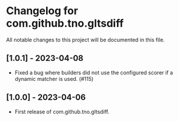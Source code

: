 # Changelog for com.github.tno.gltsdiff

All notable changes to this project will be documented in this file.

## [1.0.1] - 2023-04-08
* Fixed a bug where builders did not use the configured scorer if a dynamic matcher is used. (#115)

## [1.0.0] - 2023-04-06
* First release of com.github.tno.gltsdiff.
